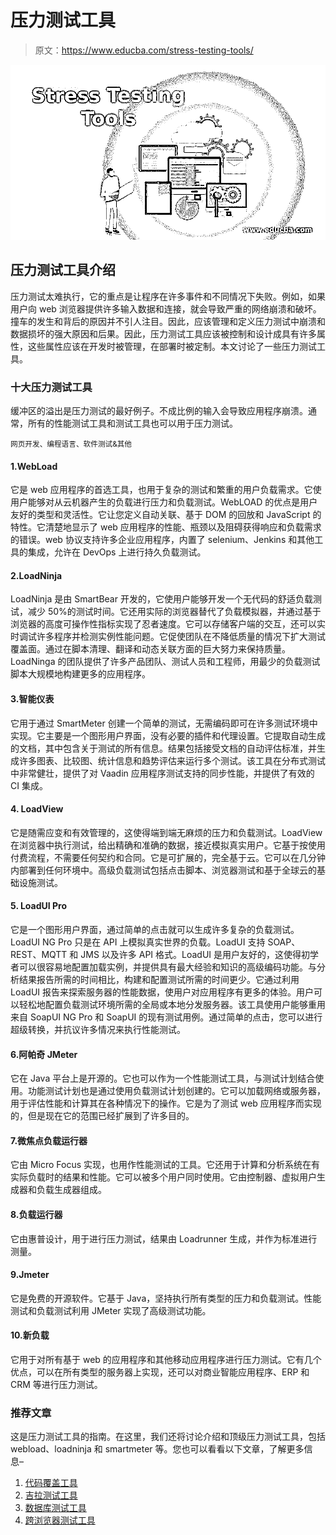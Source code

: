 # 压力测试工具

> 原文：<https://www.educba.com/stress-testing-tools/>

![Stress Testing Tools](img/18e341b63393df8b76b9bbd122141c00.png)



## 压力测试工具介绍

压力测试太难执行，它的重点是让程序在许多事件和不同情况下失败。例如，如果用户向 web 浏览器提供许多输入数据和连接，就会导致严重的网络崩溃和破坏。撞车的发生和背后的原因并不引人注目。因此，应该管理和定义压力测试中崩溃和数据损坏的强大原因和后果。因此，压力测试工具应该被控制和设计成具有许多属性，这些属性应该在开发时被管理，在部署时被定制。本文讨论了一些压力测试工具。

### 十大压力测试工具

缓冲区的溢出是压力测试的最好例子。不成比例的输入会导致应用程序崩溃。通常，所有的性能测试工具和测试工具也可以用于压力测试。

<small>网页开发、编程语言、软件测试&其他</small>

#### 1.WebLoad

它是 web 应用程序的首选工具，也用于复杂的测试和繁重的用户负载需求。它使用户能够对从云机器产生的负载进行压力和负载测试。WebLOAD 的优点是用户友好的类型和灵活性。它让您定义自动关联、基于 DOM 的回放和 JavaScript 的特性。它清楚地显示了 web 应用程序的性能、瓶颈以及阻碍获得响应和负载需求的错误。web 协议支持许多企业应用程序，内置了 selenium、Jenkins 和其他工具的集成，允许在 DevOps 上进行持久负载测试。

#### 2.LoadNinja

LoadNinja 是由 SmartBear 开发的，它使用户能够开发一个无代码的舒适负载测试，减少 50%的测试时间。它还用实际的浏览器替代了负载模拟器，并通过基于浏览器的高度可操作性指标实现了忍者速度。它可以存储客户端的交互，还可以实时调试许多程序并检测实例性能问题。它促使团队在不降低质量的情况下扩大测试覆盖面。通过在脚本清理、翻译和动态关联方面的巨大努力来保持质量。LoadNinga 的团队提供了许多产品团队、测试人员和工程师，用最少的负载测试脚本大规模地构建更多的应用程序。

#### 3.智能仪表

它用于通过 SmartMeter 创建一个简单的测试，无需编码即可在许多测试环境中实现。它主要是一个图形用户界面，没有必要的插件和代理设置。它提取自动生成的文档，其中包含关于测试的所有信息。结果包括接受文档的自动评估标准，并生成许多图表、比较图、统计信息和趋势评估来运行多个测试。该工具在分布式测试中非常健壮，提供了对 Vaadin 应用程序测试支持的同步性能，并提供了有效的 CI 集成。

#### 4\. LoadView

它是随需应变和有效管理的，这使得端到端无麻烦的压力和负载测试。LoadView 在浏览器中执行测试，给出精确和准确的数据，接近模拟真实用户。它基于按使用付费流程，不需要任何契约和合同。它是可扩展的，完全基于云。它可以在几分钟内部署到任何环境中。高级负载测试包括点击脚本、浏览器测试和基于全球云的基础设施测试。

#### 5\. LoadUI Pro

它是一个图形用户界面，通过简单的点击就可以生成许多复杂的负载测试。LoadUI NG Pro 只是在 API 上模拟真实世界的负载。LoadUI 支持 SOAP、REST、MQTT 和 JMS 以及许多 API 格式。LoadUI 是用户友好的，这使得初学者可以很容易地配置加载实例，并提供具有最大经验和知识的高级编码功能。与分析结果报告所需的时间相比，构建和配置测试所需的时间更少。它通过利用 LoadUI 报告来探索服务器的性能数据，使用户对应用程序有更多的体验。用户可以轻松地配置负载测试环境所需的全局或本地分发服务器。该工具使用户能够重用来自 SoapUI NG Pro 和 SoapUI 的现有测试用例。通过简单的点击，您可以进行超级转换，并抗议许多情况来执行性能测试。

#### 6.阿帕奇 JMeter

它在 Java 平台上是开源的。它也可以作为一个性能测试工具，与测试计划结合使用。功能测试计划也是通过使用负载测试计划创建的。它可以加载网络或服务器，用于评估性能和计算其在各种情况下的操作。它是为了测试 web 应用程序而实现的，但是现在它的范围已经扩展到了许多目的。

#### 7.微焦点负载运行器

它由 Micro Focus 实现，也用作性能测试的工具。它还用于计算和分析系统在有实际负载时的结果和性能。它可以被多个用户同时使用。它由控制器、虚拟用户生成器和负载生成器组成。

#### 8.负载运行器

它由惠普设计，用于进行压力测试，结果由 Loadrunner 生成，并作为标准进行测量。

#### 9.Jmeter

它是免费的开源软件。它基于 Java，坚持执行所有类型的压力和负载测试。性能测试和负载测试利用 JMeter 实现了高级测试功能。

#### 10.新负载

它用于对所有基于 web 的应用程序和其他移动应用程序进行压力测试。它有几个优点，可以在所有类型的服务器上实现，还可以对商业智能应用程序、ERP 和 CRM 等进行压力测试。

### 推荐文章

这是压力测试工具的指南。在这里，我们还将讨论介绍和顶级压力测试工具，包括 webload、loadninja 和 smartmeter 等。您也可以看看以下文章，了解更多信息–

1.  [代码覆盖工具](https://www.educba.com/code-coverage-tools/)
2.  [吉拉测试工具](https://www.educba.com/jira-testing-tool/)
3.  [数据库测试工具](https://www.educba.com/database-testing-tools/)
4.  [跨浏览器测试工具](https://www.educba.com/cross-browser-testing-tools/)





